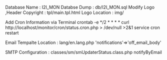 Database Name : I2I_MON
Databse Dump : db/I2I_MON.sql
Modify Logo ,Header Copyright  : tpl/main.tpl.html
Logo Location       : img/

Add Cron Information via Terminal 
    crontab -e
    */2 * * * *  curl http://localhost/monitor/cron/status.cron.php > /dev/null >2&1
    service cron restart

Email Tempalte Location : lang/en.lang.php
    'notifications'=>'off_email_body' 

SMTP Configuration : classes/sm/smUpdaterStatus.class.php
    notifyByEmail

